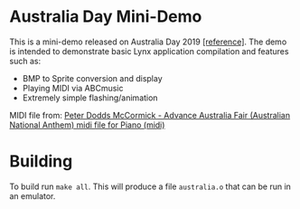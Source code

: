 # Australia Day Mini-Demo

This is a mini-demo released on Australia Day 2019 [[reference]](https://atarigamer.com/lynx/game/AustraliaDay2019MiniDemo/866921658). The demo is intended to demonstrate basic Lynx application compilation and features such as:

* BMP to Sprite conversion and display
* Playing MIDI via ABCmusic
* Extremely simple flashing/animation


MIDI file from:
[Peter Dodds McCormick - Advance Australia Fair (Australian National Anthem) midi file for Piano (midi)](https://www.8notes.com/scores/23140.asp?ftype=midi)


# Building

To build run ```make all```. This will produce a file ```australia.o``` that can be run in an emulator.